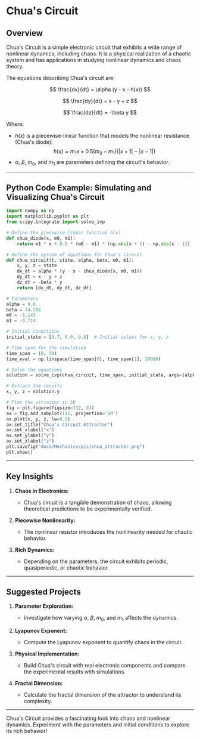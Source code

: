 # Chua's Circuit

## Overview

Chua's Circuit is a simple electronic circuit that exhibits a wide range of nonlinear dynamics, including chaos. It is a physical realization of a chaotic system and has applications in studying nonlinear dynamics and chaos theory.

The equations describing Chua's circuit are:

$$
\frac{dx}{dt} = \alpha (y - x - h(x))
$$

$$
\frac{dy}{dt} = x - y + z
$$

$$
\frac{dz}{dt} = -\beta y
$$

Where:

- $h(x)$ is a piecewise-linear function that models the nonlinear resistance (Chua's diode):
  $$ h(x) = m_1 x + 0.5 (m_0 - m_1) (|x + 1| - |x - 1|) $$
- $\alpha$, $\beta$, $m_0$, and $m_1$ are parameters defining the circuit's behavior.

---

## Python Code Example: Simulating and Visualizing Chua's Circuit

```python
import numpy as np
import matplotlib.pyplot as plt
from scipy.integrate import solve_ivp

# Define the piecewise-linear function h(x)
def chua_diode(x, m0, m1):
    return m1 * x + 0.5 * (m0 - m1) * (np.abs(x + 1) - np.abs(x - 1))

# Define the system of equations for Chua's Circuit
def chua_circuit(t, state, alpha, beta, m0, m1):
    x, y, z = state
    dx_dt = alpha * (y - x - chua_diode(x, m0, m1))
    dy_dt = x - y + z
    dz_dt = -beta * y
    return [dx_dt, dy_dt, dz_dt]

# Parameters
alpha = 9.0
beta = 14.286
m0 = -1.143
m1 = -0.714

# Initial conditions
initial_state = [0.7, 0.0, 0.0]  # Initial values for x, y, z

# Time span for the simulation
time_span = (0, 50)
time_eval = np.linspace(time_span[0], time_span[1], 10000)

# Solve the equations
solution = solve_ivp(chua_circuit, time_span, initial_state, args=(alpha, beta, m0, m1), t_eval=time_eval, method='RK45')

# Extract the results
x, y, z = solution.y

# Plot the attractor in 3D
fig = plt.figure(figsize=(12, 8))
ax = fig.add_subplot(111, projection='3d')
ax.plot(x, y, z, lw=0.5)
ax.set_title("Chua's Circuit Attractor")
ax.set_xlabel("x")
ax.set_ylabel("y")
ax.set_zlabel("z")
plt.savefig("docs/Mechanics/pic/chua_attractor.png")
plt.show()
```

---

## Key Insights

1. **Chaos in Electronics:**
   - Chua's circuit is a tangible demonstration of chaos, allowing theoretical predictions to be experimentally verified.

2. **Piecewise Nonlinearity:**
   - The nonlinear resistor introduces the nonlinearity needed for chaotic behavior.

3. **Rich Dynamics:**
   - Depending on the parameters, the circuit exhibits periodic, quasiperiodic, or chaotic behavior.

---

## Suggested Projects

1. **Parameter Exploration:**

   - Investigate how varying $\alpha$, $\beta$, $m_0$, and $m_1$ affects the dynamics.

2. **Lyapunov Exponent:**

   - Compute the Lyapunov exponent to quantify chaos in the circuit.

3. **Physical Implementation:**

   - Build Chua's circuit with real electronic components and compare the experimental results with simulations.

4. **Fractal Dimension:**

   - Calculate the fractal dimension of the attractor to understand its complexity.

---

Chua's Circuit provides a fascinating look into chaos and nonlinear dynamics. Experiment with the parameters and initial conditions to explore its rich behavior!
